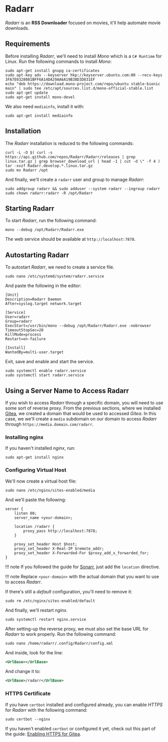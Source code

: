 # Radarr

*Radarr* is an **RSS Downloader** focused on movies, it'll help automate movie downloads.

## Requirements

Before installing *Radarr*, we'll need to install *Mono* which is a `C# Runtime` for Linux. Run the following commands to install *Mono*:

``` text
sudo apt-get install gnupg ca-certificates
sudo apt-key adv --keyserver hkp://keyserver.ubuntu.com:80 --recv-keys 3FA7E0328081BFF6A14DA29AA6A19B38D3D831EF
echo "deb https://download.mono-project.com/repo/ubuntu stable-bionic main" | sudo tee /etc/apt/sources.list.d/mono-official-stable.list
sudo apt-get update
sudo apt-get install mono-devel
```

We also need `mediainfo`, install it with:

``` text
sudo apt-get install mediainfo
```

## Installation

The *Radarr* installation is reduced to the following commands:

``` text
curl -L -O $( curl -s https://api.github.com/repos/Radarr/Radarr/releases | grep linux.tar.gz | grep browser_download_url | head -1 | cut -d \" -f 4 )
tar -xvzf Radarr.develop.*.linux.tar.gz
sudo mv Radarr /opt
```

And finally, we'll create a `radarr` user and group to manage *Radarr*:

``` text
sudo addgroup radarr && sudo adduser --system radarr --ingroup radarr
sudo chown radarr:radarr -R /opt/Radarr
```

## Starting Radarr

To start *Radarr*, run the following command:

``` text
mono --debug /opt/Radarr/Radarr.exe
```

The web service should be available at `http://localhost:7878`.

## Autostarting Radarr

To autostart *Radarr*, we need to create a service file.

``` text
sudo nano /etc/systemd/system/radarr.service
```

And paste the following in the editor:

``` text
[Unit]
Description=Radarr Daemon
After=syslog.target network.target

[Service]
User=radarr
Group=radarr
ExecStart=/usr/bin/mono --debug /opt/Radarr/Radarr.exe -nobrowser
TimeoutStopSec=20
KillMode=process
Restart=on-failure

[Install]
WantedBy=multi-user.target
```

Exit, save and enable and start the service.

``` text
sudo systemctl enable radarr.service
sudo systemctl start radarr.service
```

## Using a Server Name to Access Radarr

If you wish to access *Radarr* through a specific domain, you will need to use some sort of reverse proxy. From the previous sections, where we installed [Gitea](gitea.md), we created a domain that would be used to accessed *Gitea*. In this case, we we'll create a `media` subdomain on our domain to access *Radarr* through `https://media.domain.com/radarr`.

### Installing nginx

If you haven't installed *nginx*, run:

``` text
sudo apt-get install nginx
```

### Configuring Virtual Host

We'll now create a virtual host file:

``` text
sudo nano /etc/nginx/sites-enabled/media
```

And we'll paste the following:

``` text
server {
    listen 80;
    server_name <your-domain>;

    location /radarr {
        proxy_pass http://localhost:7878;
    }

    proxy_set_header Host $host;
    proxy_set_header X-Real-IP $remote_addr;
    proxy_set_header X-Forwarded-For $proxy_add_x_forwarded_for;
}
```

!!! note
    If you followed the guide for [Sonarr](sonarr.md), just add the `location` directive.

!!! note
    Replace `<your-domain>` with the actual domain that you want to use to access *Radarr*.

If there's still a *default* configuration, you'll need to remove it:

``` text
sudo rm /etc/nginx/sites-enabled/default
```

And finally, we'll restart *nginx*.

``` text
sudo systemctl restart nginx.service
```

After setting-up the reverse proxy, we must also set the base URL for *Radarr* to work properly. Run the following command:

``` text
sudo nano /home/radarr/.config/Radarr/config.xml
```

And inside, look for the line:

``` xml
<UrlBase></UrlBase>
```

And change it to:

``` xml
<UrlBase>/radarr</UrlBase>
```

### HTTPS Certificate

If you have `certbot` installed and configured already, you can enable *HTTPS* for *Radarr* with the following command:

``` text
sudo certbot --nginx
```

If you haven't enabled `certbot` or configured it yet, check out this part of the guide: [Enabling HTTPS for Gitea](./gitea.md#using-certbot).
